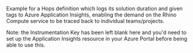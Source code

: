 Example for a Hops definition which logs its solution duration and given tags to Azure Application Insights, enabling the demand on the Rhino Compute service to be traced back to individual teams/projects.

Note: the Instrumentation Key has been left blank here and you'd need to set up the Application Insights resource in your Azure Portal before being able to use this.